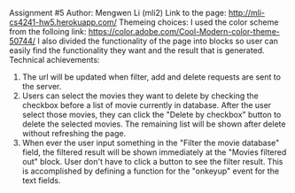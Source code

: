 Assignment #5
Author: Mengwen Li (mli2)
Link to the page: http://mli-cs4241-hw5.herokuapp.com/
Themeing choices:
I used the color scheme from the folloing link: https://color.adobe.com/Cool-Modern-color-theme-50744/
I also divided the functionality of the page into blocks so user can easily find the functionality they want and the result that is generated.
Technical achievements:
1. The url will be updated when filter, add and delete requests are sent to the server.
2. Users can select the movies they want to delete by checking the checkbox before a list of movie currently in database.
   After the user select those movies, they can click the "Delete by checkbox" button to delete the selected movies.
   The remaining list will be shown after delete without refreshing the page.
3. When ever the user input something in the "Filter the movie database" field, the filtered result will be shown immediately
   at the "Movies filtered out" block. User don't have to click a button to see the filter result.
   This is accomplished by defining a function for the "onkeyup" event for the text fields.
